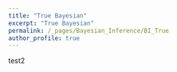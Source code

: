```yaml
---
title: "True Bayesian"
excerpt: "True Bayesian"
permalink: /_pages/Bayesian_Inference/BI_True
author_profile: true
---
```

test2


